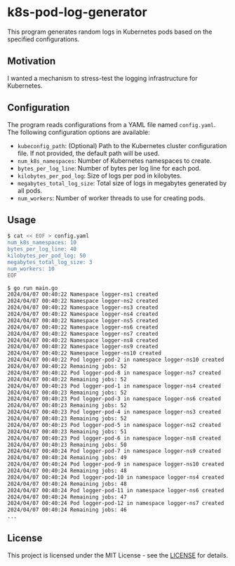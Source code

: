 # k8s-pod-log-generator

This program generates random logs in Kubernetes pods based on the specified configurations.

## Motivation

I wanted a mechanism to stress-test the logging infrastructure for Kubernetes.

## Configuration

The program reads configurations from a YAML file named `config.yaml`. The following configuration options are available:

- `kubeconfig_path`: (Optional) Path to the Kubernetes cluster configuration file. If not provided, the default path will be used.
- `num_k8s_namespaces`: Number of Kubernetes namespaces to create.
- `bytes_per_log_line`: Number of bytes per log line for each pod.
- `kilobytes_per_pod_log`: Size of logs per pod in kilobytes.
- `megabytes_total_log_size`: Total size of logs in megabytes generated by all pods.
- `num_workers`: Number of worker threads to use for creating pods.

## Usage

```bash
$ cat << EOF > config.yaml
num_k8s_namespaces: 10
bytes_per_log_line: 40
kilobytes_per_pod_log: 50
megabytes_total_log_size: 3
num_workers: 10
EOF
```

```bash
$ go run main.go
2024/04/07 00:40:22 Namespace logger-ns1 created
2024/04/07 00:40:22 Namespace logger-ns2 created
2024/04/07 00:40:22 Namespace logger-ns3 created
2024/04/07 00:40:22 Namespace logger-ns4 created
2024/04/07 00:40:22 Namespace logger-ns5 created
2024/04/07 00:40:22 Namespace logger-ns6 created
2024/04/07 00:40:22 Namespace logger-ns7 created
2024/04/07 00:40:22 Namespace logger-ns8 created
2024/04/07 00:40:22 Namespace logger-ns9 created
2024/04/07 00:40:22 Namespace logger-ns10 created
2024/04/07 00:40:22 Pod logger-pod-2 in namespace logger-ns10 created
2024/04/07 00:40:22 Remaining jobs: 52
2024/04/07 00:40:22 Pod logger-pod-8 in namespace logger-ns7 created
2024/04/07 00:40:22 Remaining jobs: 52
2024/04/07 00:40:23 Pod logger-pod-1 in namespace logger-ns4 created
2024/04/07 00:40:23 Remaining jobs: 52
2024/04/07 00:40:23 Pod logger-pod-3 in namespace logger-ns6 created
2024/04/07 00:40:23 Remaining jobs: 52
2024/04/07 00:40:23 Pod logger-pod-4 in namespace logger-ns3 created
2024/04/07 00:40:23 Remaining jobs: 52
2024/04/07 00:40:23 Pod logger-pod-5 in namespace logger-ns2 created
2024/04/07 00:40:23 Remaining jobs: 51
2024/04/07 00:40:23 Pod logger-pod-6 in namespace logger-ns8 created
2024/04/07 00:40:23 Remaining jobs: 50
2024/04/07 00:40:24 Pod logger-pod-7 in namespace logger-ns9 created
2024/04/07 00:40:24 Remaining jobs: 49
2024/04/07 00:40:24 Pod logger-pod-9 in namespace logger-ns10 created
2024/04/07 00:40:24 Remaining jobs: 48
2024/04/07 00:40:24 Pod logger-pod-10 in namespace logger-ns4 created
2024/04/07 00:40:24 Remaining jobs: 48
2024/04/07 00:40:24 Pod logger-pod-11 in namespace logger-ns6 created
2024/04/07 00:40:24 Remaining jobs: 47
2024/04/07 00:40:24 Pod logger-pod-12 in namespace logger-ns7 created
2024/04/07 00:40:24 Remaining jobs: 46
...
```

## License

This project is licensed under the MIT License - see the [LICENSE](https://opensource.org/license/mit) for details.
